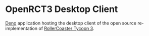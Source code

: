 # OpenRCT3 Desktop Client

[Deno](https://deno.land) application hosting the desktop client of the open source re-implementation of [RollerCoaster Tycoon 3](https://www.frontier.co.uk/our-games/our-gameography/#rollercoastertycoon3).
